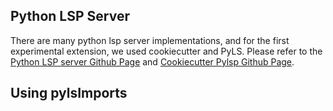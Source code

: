 ## Python LSP Server
There are many python lsp server implementations, and for the first experimental extension, we used cookiecutter and PyLS. Please refer to the [Python LSP server Github Page](https://github.com/python-lsp/python-lsp-server) and [Cookiecutter Pylsp Github Page](https://github.com/python-lsp/cookiecutter-pylsp-plugin).

## Using pylsImports
